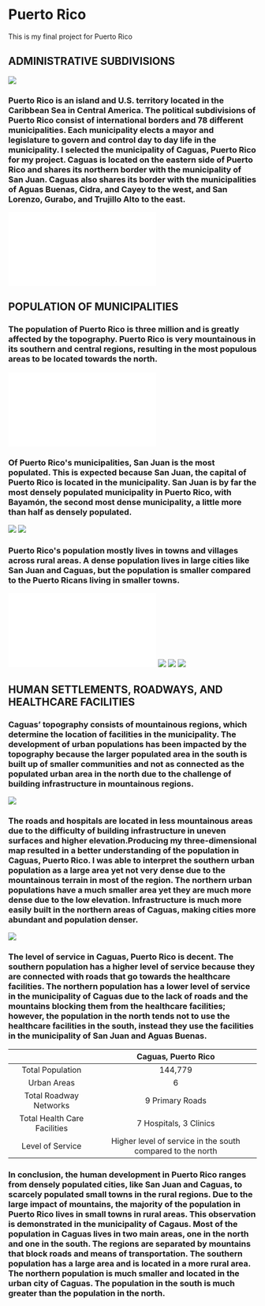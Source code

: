 # Puerto Rico

This is my final project for Puerto Rico

## ADMINISTRATIVE SUBDIVISIONS
![](Rplot07.png)
### Puerto Rico is an island and U.S. territory located in the Caribbean Sea in Central America. The political subdivisions of Puerto Rico consist of international borders and 78 different municipalities. Each municipality elects a mayor and legislature to govern and control day to day life in the municipality. I selected the municipality of Caguas, Puerto Rico for my project. Caguas is located on the eastern side of Puerto Rico and shares its northern border with the municipality of San Juan. Caguas also shares its border with the municipalities of Aguas Buenas, Cidra, and Cayey to the west, and San Lorenzo, Gurabo, and Trujillo Alto to the east. 
![](Caguas_Zoom.pdf)

## POPULATION OF MUNICIPALITIES
### The population of Puerto Rico is three million and is greatly affected by the topography. Puerto Rico is very mountainous in its southern and central regions, resulting in the most populous areas to be located towards the north. 

![](puert_map_contour.png.pdf)

### Of Puerto Rico's municipalities, San Juan is the most populated. This is expected because San Juan, the capital of Puerto Rico is located in the municipality. San Juan is by far the most densely populated municipality in Puerto Rico, with Bayamón, the second most dense municipality, a little more than half as densely populated.
![](puert_pop19.png)
![](puert_bplt.png)

### Puerto Rico's population mostly lives in towns and villages across rural areas. A dense population lives in large cities like San Juan and Caguas, but the population is smaller compared to the Puerto Ricans living in smaller towns. 

![](Rplot.pdf)
![](Rplot02.png)
![](pop_sum.png)
![](diff_mean3d.png)

## HUMAN SETTLEMENTS, ROADWAYS, AND HEALTHCARE FACILITIES 
### Caguas’ topography consists of mountainous regions, which determine the location of facilities in the municipality. The development of urban populations has been impacted by the topography because the larger populated area in the south is built up of smaller communities and not as connected as the populated urban area in the north due to the challenge of building infrastructure in mountainous regions.

![](Proj3_p2.png)

### The roads and hospitals are located in less mountainous areas due to the difficulty of building infrastructure in uneven surfaces and higher elevation.Producing my three-dimensional map resulted in a better understanding of the population in Caguas, Puerto Rico. I was able to interpret the southern urban population as a large area yet not very dense due to the mountainous terrain in most of the region. The northern urban populations have a much smaller area yet they are much more dense due to the low elevation. Infrastructure is much more easily built in the northern areas of Caguas, making cities more abundant and population denser. 

![](CaguasProj4.png)

### The level of service in Caguas, Puerto Rico is decent. The southern population has a higher level of service because they are connected with roads that go towards the healthcare facilities. The northern population has a lower level of service in the municipality of Caguas due to the lack of roads and the mountains blocking them from the healthcare facilities; however, the population in the north tends not to use the healthcare facilities in the south, instead they use the facilities in the municipality of San Juan and Aguas Buenas. 


||Caguas, Puerto Rico|
|:----------:|:----:|
|Total Population|144,779|
|Urban Areas|6|
|Total Roadway Networks|9 Primary Roads|
|Total Health Care Facilities|7 Hospitals, 3 Clinics|
|Level of Service|Higher level of service in the south compared to the north|


### In conclusion, the human development in Puerto Rico ranges from densely populated cities, like San Juan and Caguas, to scarcely populated small towns in the rural regions. Due to the large impact of mountains, the majority of the population in Puerto Rico lives in small towns in rural areas. This observation is demonstrated in the municipality of Cagaus. Most of the population in Caguas lives in two main areas, one in the north and one in the south. The regions are separated by mountains that block roads and means of transportation. The southern population has a large area and is located in a more rural area. The northern population is much smaller and located in the urban city of Caguas. The population in the south is much greater than the population in the north.



